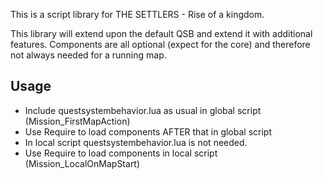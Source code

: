 This is a script library for THE SETTLERS - Rise of a kingdom.

This library will extend upon the default QSB and extend it with additional
features. Components are all optional (expect for the core) and therefore not
always needed for a running map.

## Usage

- Include questsystembehavior.lua as usual in global script
  (Mission_FirstMapAction)
- Use Require to load components AFTER that in global script
- In local script questsystembehavior.lua is not needed.
- Use Require to load components in local script
  (Mission_LocalOnMapStart)
